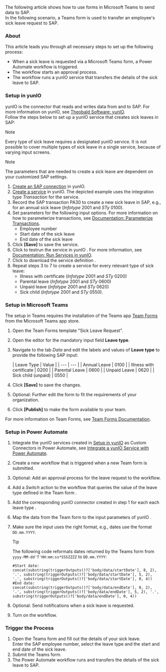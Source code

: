 The following article shows how to use forms in Microsoft Teams to send data to SAP.\
In the following scenario, a Teams form is used to transfer an employee's sick leave request to SAP.

### About

This article leads you through all necessary steps to set up the following process:

- When a sick leave is requested via a Microsoft Teams form, a Power Automate workflow is triggered.
- The workflow starts an approval process.
- The workflow runs a yunIO service that transfers the details of the sick leave to SAP.

### Setup in yunIO

yunIO is the connector that reads and writes data from and to SAP. For more information on yunIO, see [Theobald Software: yunIO](https://theobald-software.com/en/yunio/).\
Follow the steps below to set up a yunIO service that creates sick leaves in SAP:

Note

Every type of sick leave requires a designated yunIO service. It is not possible to cover multiple types of sick leave in a single service, because of varying input screens.

Note

The parameters that are needed to create a sick leave are dependent on your customized SAP settings.

1. [Create an SAP connection](../../getting-started/#connect-to-sap) in yunIO.
1. [Create a service](../../getting-started/#create-a-service) in yunIO. The depicted example uses the integration type *Transaction* for the service.
1. Record the SAP transaction PA30 to create a new sick leave in SAP, e.g., for an annual sick leave (*Infotype* 2001 and *STy* 0100).
1. Set parameters for the following input options. For more information on how to parameterize transactions, see [Documentation: Parameterize Transactions](../../documentation/transactions/#parameterize-transactions).
   - Employee number
   - Start date of the sick leave
   - End date of the sick leave
1. Click **[Save]** to save the service.
1. Click to testrun the service in yunIO . For more information, see [Documentation: Run Services in yunIO](../../documentation/run-services/#run-services-in-yunio).
1. Click to download the service definition .
1. Repeat steps 3 to 7 to create a service for every relevant type of sick leave:
   - Illness with certificate (*Infotype* 2001 and *STy* 0200)
   - Parental leave (*Infotype* 2001 and *STy* 0600)
   - Unpaid leave (*Infotype* 2001 and *STy* 0620)
   - Sick child (*Infotype* 2001 and *STy* 0550).

### Setup in Microsoft Teams

The setup in Teams requires the installation of the Teams app [Team Forms](https://teamforms.app/) from the Microsoft Teams app store.

1. Open the Team Forms template "Sick Leave Request".

1. Open the editor for the mandatory input field **Leave type**.

1. Navigate to the tab *Data* and edit the labels and values of **Leave type** to provide the following SAP input:

   | Leave Type | Value | | --- | --- | | Annual Leave | 0100 | | Illness with certificate | 0200 | | Parental Leave | 0600 | | Unpaid Leave | 0620 | | Sick child (unpaid) | 0550 |

1. Click **[Save]** to save the changes.

1. Optional: Further edit the form to fit the requirements of your organization.

1. Click **[Publish]** to make the form available to your team.

For more information on Team Forms, see [Team Forms Documentation](https://docs.teamforms.app/).

### Setup in Power Automate

1. Integrate the yunIO services created in [Setup in yunIO](#setup-in-yunio) as Custom Connectors in Power Automate, see [Integrate a yunIO Service with Power Automate](../integrate-a-yunio-service-with-power-automate/#configure-a-yunio-custom-connector-in-power-automate).

1. Create a new workflow that is triggered when a new Team form is submitted.

1. Optional: Add an approval process for the leave request to the workflow.

1. Add a *Switch* action to the workflow that queries the value of the leave type defined in the Team form .

1. Add the corresponding yunIO connector created in step 1 for each each leave type .

1. Map the data from the Team form to the input parameters of yunIO .

1. Make sure the input uses the right format, e.g., dates use the format `DD.mm.YYYY`.

   Tip

   The following code reformats dates returned by the Teams form from `yyyy-MM-dd'T'HH:mm:ss*SSSZZZZ` to `DD.mm.YYYY`:

   ```text
   #Start date:
   concat(substring(triggerOutputs()?['body/data/startDate'], 8, 2), '.', substring(triggerOutputs()?['body/data/startDate'], 5, 2), '.', substring(triggerOutputs()?['body/data/startDate'], 0, 4))
   #End date:
   concat(substring(triggerOutputs()?['body/data/endDate'], 8, 2), '.', substring(triggerOutputs()?['body/data/endDate'], 5, 2), '.', substring(triggerOutputs()?['body/data/endDate'], 0, 4))

   ```

1. Optional: Send notifications when a sick leave is requested.

1. Turn on the workflow.

### Trigger the Process

1. Open the Teams form and fill out the details of your sick leave.\
   Enter the SAP employee number, select the leave type and the start and end date of the sick leave.
1. Submit the Teams form.
1. The Power Automate workflow runs and transfers the details of the sick leave to SAP.
